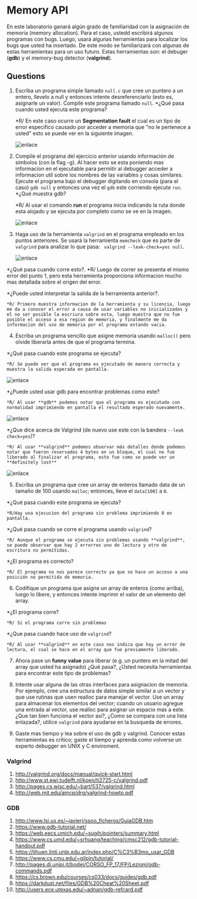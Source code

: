 # Memory API # 

En este laboratorio ganará algún grado de familiaridad con la asignación de memoria (memory allocation). Para el caso, ustedd escribirá algunos programas con bugs. Luego, usará algunas herramientas para localizar los bugs que usted ha insertado. De este modo se familiarizará con algunas de estas herramientas para un uso futuro. Estas herramientas son: el debuger (**gdb**) y el memory-bug detector (**valgrind**).

## Questions ##

1. Escriba un programa simple llamado ```null.c``` que cree un puntero a un entero, llevelo a null y entonces intente desreferenciarlo (esto es, asignarle un valor). Compile este programa llamado ```null```.
 *¿Qué pasa cuando usted ejecuta este programa?

    *R/ En este caso ocurre un **Segmentation fault** el cual es un tipo de error especifico causado por acceder a memoria que "no le pertenece a usted" esto se puede ver en la siguiente imagen.

    ![enlace](https://raw.githubusercontent.com/dareiza/memory-api/master/imagenes/null1.png)

2. Compile el programa del ejercicio anterior usando información de simbolos (con la flag -g). Al hacer esto se esta poniendo mas informacion en el ejecutable para permitir al debugger acceder a informacion util sobre los nombres de las variables y cosas similares. Ejecute el programa bajo el debugger digitando en consola (para el caso) ```gdb null``` y entonces una vez el ```gdb``` este corriendo ejecute ```run```.
*¿Qué muestra gdb?

    *R/ Al usar el comando **run** el programa inicia indicando la ruta donde esta alojado y se ejecuta por completo como se   ve en la imagen.

    ![enlace](https://raw.githubusercontent.com/dareiza/memory-api/master/imagenes/null2.png)

3. Haga uso de la herramienta ```valgrind``` en el programa empleado en los puntos anteriores. Se usará la herramienta ```memcheck``` que es parte de ```valgrind``` para analizar lo que pasa: ``` valgrind --leak-check=yes null```.

   ![enlace](https://raw.githubusercontent.com/dareiza/memory-api/master/imagenes/null3.png)

*¿Qué pasa cuando corre esto?.
    *R/ Luego de correr se presenta el mismo error del punto 1, pero esta herramienta proporciona informacion mucho mas detallada sobre el origen del error.

*¿Puede usted interpretar la salida de la herramienta anterior?.

    *R/ Primero muestra informacion de la herramienta y su licencia, luego me da a conocer el error a causa de usar variables no inicializadas y el no ser posible la escriura sobre esta, luego muestra que no fue posible el acceso a esa region de memoria, y finalmente me da informacion del uso de memoria por el programa estando vacia.

4. Escriba un programa sencillo que asigne memoria usando ```malloc()``` pero olvide liberarla antes de que el programa termina.

*¿Qué pasa cuando este programa se ejecuta?


    *R/ Se puede ver que el programa es ejecutado de manera correcta y muestra la salida esperada en pantalla.
   ![enlace](https://raw.githubusercontent.com/dareiza/memory-api/master/imagenes/punto4.png)

*¿Puede usted usar gdb para encontrar problemas como este?

    *R/ Al usar **gdb** podemos notar que el programa es ejecutado con normalidad imprimiendo en pantalla el resultado esperado nuevamente.
    
   ![enlace](https://raw.githubusercontent.com/dareiza/memory-api/master/imagenes/punto4gdb.png)


*¿Que dice acerca de Valgrind (de nuevo use este con la bandera ```--leak check=yes```)?

    *R/ Al usar **valgrind** podemos observar más detalles donde podemos notar que fueron reservados 4 bytes en un bloque, el cual no fue liberado al finalizar el programa, esto fue como se puede ver un **definitely lost**
   ![enlace](https://raw.githubusercontent.com/dareiza/memory-api/master/imagenes/punto4Valgrind.png)

5. Escriba un programa que cree un array de enteros llamado data de un tamaño de 100 usando ```malloc```; entonces, lleve el ```data[100]``` a ```0```.

*¿Qué pasa cuando este programa se ejecuta?

    *R/Hay una ejecucion del programa sin problema imprimiendo 0 en pantalla.

*¿Qué pasa cuando se corre el programa usando ```valgrind```?

    *R/ Aunque el programa se ejecuta sin problemas usando **valgrind**, se puede observar que hay 2 errorres uno de lectura y otro de escritura no permitidas.


*¿El programa es correcto?

    *R/ El programa no nos parece correcto ya que se hace un acceso a una posición no permitida de memoria.

6. Codifique un programa que asigne un array de enteros (como arriba), luego lo libere, y entonces intente imprimir el valor de un elemento del array.

*¿El programa corre?

    *R/ Si el programa corre sin problemas


*¿Que pasa cuando hace uso de ```valgrind```?

    *R/ Al usar **valgrind** en este caso nos indica que hay un error de lectura, el cual se hace en el array que fue previamente liberado.


7. Ahora pase un **funny value** para liberar (e.g. un puntero en la mitad del array que usted ha asignado) ¿Qué pasa?, ¿Ústed necesita herramientas para encontrar este tipo de problemas?

8. Intente usar alguna de las otras interfaces para asignacion de memoria. Por ejemplo, cree una estructura de datos simple similar a un vector y que use rutinas que usen realloc para manejar el vector. Use un array para almacenar los elementos del vector; cuando un usuario agregue una entrada al vector, use realloc para asignar un espacio mas a este. ¿Que tan bien funciona el vector asi?, ¿Como se compara con una lista enlazada?, utilice ```valgrind``` para ayudarse en la busqueda de errores.

9. Gaste mas tiempo y lea sobre el uso de gdb y valgrind. Conocer estas herramientas es critico; gaste el tiempo y aprenda como volverse un experto debugger en UNIX y C enviroment.


### Valgrind ###

1. http://valgrind.org/docs/manual/quick-start.html
2. http://www.st.ewi.tudelft.nl/koen/ti2725-c/valgrind.pdf
3. http://pages.cs.wisc.edu/~bart/537/valgrind.html
4. http://web.mit.edu/amcp/drg/valgrind-howto.pdf

### GDB ###

1. http://www.lsi.us.es/~javierj/ssoo_ficheros/GuiaGDB.htm
2. https://www.gdb-tutorial.net/
3. https://web.eecs.umich.edu/~sugih/pointers/summary.html
4. https://www.cs.umd.edu/~srhuang/teaching/cmsc212/gdb-tutorial-handout.pdf
5. https://lihuen.linti.unlp.edu.ar/index.php/C%C3%B3mo_usar_GDB
6. https://www.cs.cmu.edu/~gilpin/tutorial/
7. http://pages.di.unipi.it/bodei/CORSO_FP_17/FP/Lezioni/gdb-commands.pdf
8. https://cs.brown.edu/courses/cs033/docs/guides/gdb.pdf
9. https://darkdust.net/files/GDB%20Cheat%20Sheet.pdf
10. http://users.ece.utexas.edu/~adnan/gdb-refcard.pdf
